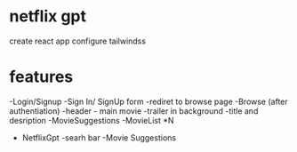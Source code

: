 # netflix gpt

create react app
configure tailwindss



# features
  -Login/Signup 
    -Sign In/ SignUp form
    -rediret to browse page
  -Browse (after authentiation)
    -header
    - main movie
        -trailer in background
        -title and desription
        -MovieSuggestions
            -MovieList *N
            
  - NetflixGpt
    -searh bar
    -Movie Suggestions

